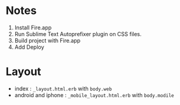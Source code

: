 # Notes

1. Install Fire.app
2. Run Sublime Text Autoprefixer plugin on CSS files.
3. Build project with Fire.app
4. Add Deploy

# Layout

- index : `_layout.html.erb` with `body.web`
- android and iphone : `_mobile_layout.html.erb` with `body.modile`